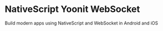 # NativeScript Yoonit WebSocket

Build modern apps using NativeScript and WebSocket in Android and iOS
